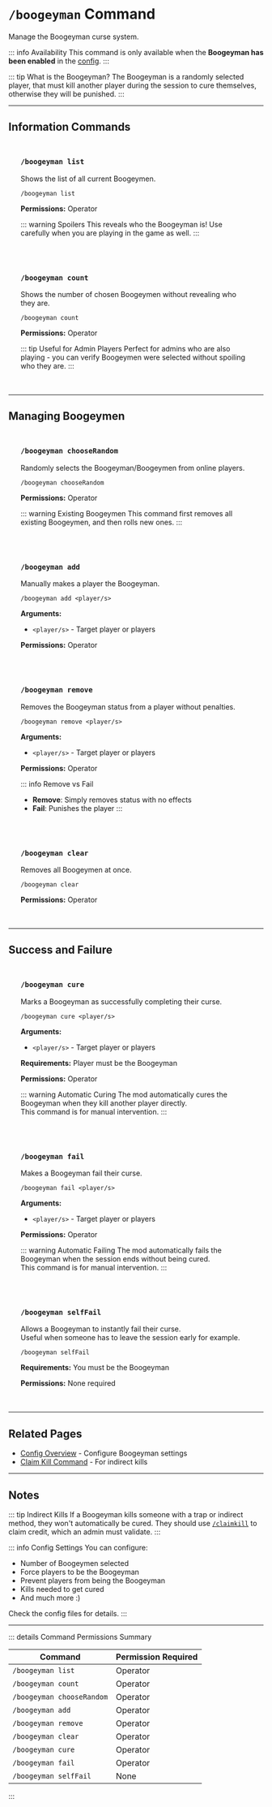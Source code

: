 #  `/boogeyman` Command

Manage the Boogeyman curse system.

::: info Availability
This command is only available when the **Boogeyman has been enabled** in the [config](/config/overview).
:::

::: tip What is the Boogeyman?
The Boogeyman is a randomly selected player, that must kill another player during the session to cure themselves, otherwise they will be punished.
:::

---

## Information Commands

<div class="command-block">

### `/boogeyman list`

Shows the list of all current Boogeymen.

```
/boogeyman list
```

**Permissions:** Operator

::: warning Spoilers
This reveals who the Boogeyman is! Use carefully when you are playing in the game as well.
:::

</div>

<div class="command-block">

### `/boogeyman count`

Shows the number of chosen Boogeymen without revealing who they are.

```
/boogeyman count
```

**Permissions:** Operator

::: tip Useful for Admin Players
Perfect for admins who are also playing - you can verify Boogeymen were selected without spoiling who they are.
:::

</div>

---

## Managing Boogeymen

<div class="command-block">

### `/boogeyman chooseRandom`

Randomly selects the Boogeyman/Boogeymen from online players.

```
/boogeyman chooseRandom
```

**Permissions:** Operator

::: warning Existing Boogeymen
This command first removes all existing Boogeymen, and then rolls new ones.
:::

</div>

<div class="command-block">

### `/boogeyman add`

Manually makes a player the Boogeyman.

```
/boogeyman add <player/s>
```

**Arguments:**
- `<player/s>` - Target player or players

**Permissions:** Operator

</div>

<div class="command-block">

### `/boogeyman remove`

Removes the Boogeyman status from a player without penalties.

```
/boogeyman remove <player/s>
```

**Arguments:**
- `<player/s>` - Target player or players

**Permissions:** Operator

::: info Remove vs Fail
- **Remove**: Simply removes status with no effects
- **Fail**: Punishes the player
:::

</div>

<div class="command-block">

### `/boogeyman clear`

Removes all Boogeymen at once.

```
/boogeyman clear
```

**Permissions:** Operator

</div>

---

## Success and Failure

<div class="command-block">

### `/boogeyman cure`

Marks a Boogeyman as successfully completing their curse.

```
/boogeyman cure <player/s>
```

**Arguments:**
- `<player/s>` - Target player or players

**Requirements:** Player must be the Boogeyman

**Permissions:** Operator

::: warning Automatic Curing
The mod automatically cures the Boogeyman when they kill another player directly.<br>
This command is for manual intervention.
:::

</div>

<div class="command-block">

### `/boogeyman fail`

Makes a Boogeyman fail their curse.

```
/boogeyman fail <player/s>
```

**Arguments:**
- `<player/s>` - Target player or players

**Permissions:** Operator

::: warning Automatic Failing
The mod automatically fails the Boogeyman when the session ends without being cured.<br>
This command is for manual intervention.
:::

</div>

<div class="command-block">

### `/boogeyman selfFail`

Allows a Boogeyman to instantly fail their curse.<br>
Useful when someone has to leave the session early for example.

```
/boogeyman selfFail
```

**Requirements:** You must be the Boogeyman

**Permissions:** None required

</div>

---

## Related Pages

- [Config Overview](/config/overview) - Configure Boogeyman settings
- [Claim Kill Command](/commands/detailed/claimkill) - For indirect kills

---

## Notes

::: tip Indirect Kills
If a Boogeyman kills someone with a trap or indirect method, they won't automatically be cured. They should use [`/claimkill`](/commands/detailed/claimkill) to claim credit, which an admin must validate.
:::

::: info Config Settings
You can configure:
- Number of Boogeymen selected
- Force players to be the Boogeyman
- Prevent players from being the Boogeyman
- Kills needed to get cured
- And much more \:)

Check the config files for details.
:::

---

::: details Command Permissions Summary

| Command                   | Permission Required |
|---------------------------|---------------------|
| `/boogeyman list`         | Operator            |
| `/boogeyman count`        | Operator            |
| `/boogeyman chooseRandom` | Operator            |
| `/boogeyman add`          | Operator            |
| `/boogeyman remove`       | Operator            |
| `/boogeyman clear`        | Operator            |
| `/boogeyman cure`         | Operator            |
| `/boogeyman fail`         | Operator            |
| `/boogeyman selfFail`     | None                |
:::

<style scoped>
.command-block {
  background: var(--vp-c-bg-soft);
  border: 1px solid var(--vp-c-divider);
  border-radius: 8px;
  padding: 1.5rem;
  margin: 1.5rem 0;
}

.command-block h3 {
  margin-top: 0;
  color: var(--vp-c-brand-1);
  font-family: var(--vp-font-family-mono);
}

.command-block > *:last-child {
  margin-bottom: 0;
}
</style>